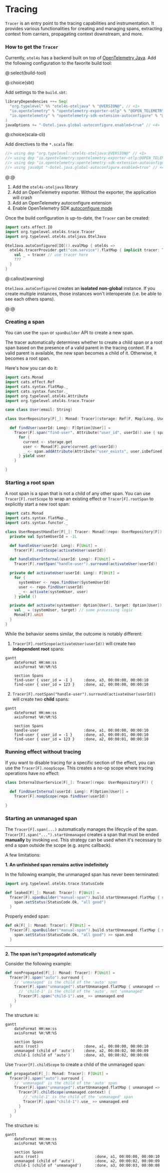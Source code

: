 # Tracing

`Tracer` is an entry point to the tracing capabilities and instrumentation.
It provides various functionalities for creating and managing spans,
extracting context from carriers, propagating context downstream, and more.

### How to get the `Tracer`

Currently, `otel4s` has a backend built on top of [OpenTelemetry Java][opentelemetry-java].
Add the following configuration to the favorite build tool:

@:select(build-tool)

@:choice(sbt)

Add settings to the `build.sbt`:

```scala
libraryDependencies ++= Seq(
  "org.typelevel" %% "otel4s-oteljava" % "@VERSION@", // <1>
  "io.opentelemetry" % "opentelemetry-exporter-otlp" % "@OPEN_TELEMETRY_VERSION@" % Runtime, // <2>
  "io.opentelemetry" % "opentelemetry-sdk-extension-autoconfigure" % "@OPEN_TELEMETRY_VERSION@" % Runtime // <3>
)
javaOptions += "-Dotel.java.global-autoconfigure.enabled=true" // <4>
```

@:choice(scala-cli)

Add directives to the `*.scala` file:

```scala
//> using dep "org.typelevel::otel4s-oteljava:@VERSION@" // <1>
//> using dep "io.opentelemetry:opentelemetry-exporter-otlp:@OPEN_TELEMETRY_VERSION@" // <2>
//> using dep "io.opentelemetry:opentelemetry-sdk-extension-autoconfigure:@OPEN_TELEMETRY_VERSION@" // <3>
//> using javaOpt "-Dotel.java.global-autoconfigure.enabled=true" // <4>
```

@:@

1. Add the `otel4s-oteljava` library
2. Add an OpenTelemetry exporter. Without the exporter, the application will crash
3. Add an OpenTelemetry autoconfigure extension
4. Enable OpenTelemetry SDK [autoconfigure mode][opentelemetry-java-autoconfigure]

Once the build configuration is up-to-date, the `Tracer` can be created:

```scala mdoc:silent
import cats.effect.IO
import org.typelevel.otel4s.trace.Tracer
import org.typelevel.otel4s.oteljava.OtelJava

OtelJava.autoConfigured[IO]().evalMap { otel4s =>
  otel4s.tracerProvider.get("com.service").flatMap { implicit tracer: Tracer[IO] =>
    val _ = tracer // use tracer here
    ???
  }
}
```

@:callout(warning)

`OtelJava.autoConfigured` creates an **isolated** **non-global** instance.
If you create multiple instances, those instances won't interoperate (i.e. be able to see each others spans).

@:@

### Creating a span

You can use the `span` or `spanBuilder` API to create a new span.

The tracer automatically determines whether to create a child span or a root span based on the presence of a valid
parent in the tracing context.
If a valid parent is available, the new span becomes a child of it. Otherwise, it becomes a root span.

Here's how you can do it:

```scala mdoc:silent:reset
import cats.Monad
import cats.effect.Ref
import cats.syntax.flatMap._
import cats.syntax.functor._
import org.typelevel.otel4s.Attribute
import org.typelevel.otel4s.trace.Tracer

case class User(email: String)

class UserRepository[F[_]: Monad: Tracer](storage: Ref[F, Map[Long, User]]) {

  def findUser(userId: Long): F[Option[User]] =
    Tracer[F].span("find-user", Attribute("user_id", userId)).use { span =>
      for {
        current <- storage.get
        user <- Monad[F].pure(current.get(userId))
        _ <- span.addAttribute(Attribute("user_exists", user.isDefined))
      } yield user
    }

}
```

### Starting a root span

A root span is a span that is not a child of any other span.
You can use `Tracer[F].rootScope` to wrap an existing effect or `Tracer[F].rootSpan` to explicitly start a new root
span:

```scala mdoc:silent
import cats.Monad
import cats.syntax.flatMap._
import cats.syntax.functor._

class UserRequestHandler[F[_]: Tracer: Monad](repo: UserRepository[F]) {
  private val SystemUserId = -1L

  def handleUser(userId: Long): F[Unit] =
    Tracer[F].rootScope(activateUser(userId))

  def handleUserInternal(userId: Long): F[Unit] =
    Tracer[F].rootSpan("handle-user").surround(activateUser(userId))

  private def activateUser(userId: Long): F[Unit] =
    for {
      systemUser <- repo.findUser(SystemUserId)
      user <- repo.findUser(userId)
      _ <- activate(systemUser, user)
    } yield ()

  private def activate(systemUser: Option[User], target: Option[User]): F[Unit] = {
    val _ = (systemUser, target) // some processing logic
    Monad[F].unit
  }
}
```

While the behavior seems similar, the outcome is notably different:

1. `Tracer[F].rootScope(activateUser(userId))` will create two **independent root** spans:

```mermaid
gantt
    dateFormat HH:mm:ss
    axisFormat %H:%M:%S

    section Spans
    find-user { user_id = -1 }     :done, a3, 00:00:00, 00:00:10
    find-user { user_id = 123 }    :done, a2, 00:00:00, 00:00:10
```

2. `Tracer[F].rootSpan("handle-user").surround(activateUser(userId))` will create two **child** spans:

```mermaid
gantt
    dateFormat HH:mm:ss
    axisFormat %H:%M:%S

    section Spans
    handle-user                    :done, a1, 00:00:00, 00:00:10
    find-user { user_id = -1 }     :done, a3, 00:00:01, 00:00:10
    find-user { user_id = 123 }    :done, a2, 00:00:01, 00:00:10
```

### Running effect without tracing

If you want to disable tracing for a specific section of the effect, you can use the `Tracer[F].noopScope`.
This creates a no-op scope where tracing operations have no effect:

```scala mdoc:silent
class InternalUserService[F[_]: Tracer](repo: UserRepository[F]) {

  def findUserInternal(userId: Long): F[Option[User]] =
    Tracer[F].noopScope(repo.findUser(userId))

}
```

### Starting an unmanaged span

The `Tracer[F].span(...)` automatically manages the lifecycle of the span. `Tracer[F].span("...").startUnmanaged` 
creates a span that must be ended **manually** by invoking `end`. This strategy can be used when it's necessary 
to end a span outside the scope (e.g. async callback). 

A few limitations:

**1. An unfinished span remains active indefinitely**

In the following example, the unmanaged span has never been terminated:
```scala mdoc:silent
import org.typelevel.otel4s.trace.StatusCode

def leaked[F[_]: Monad: Tracer]: F[Unit] =
  Tracer[F].spanBuilder("manual-span").build.startUnmanaged.flatMap { span =>
    span.setStatus(StatusCode.Ok, "all good")
  }
```

Properly ended span:
```scala mdoc:silent
def ok[F[_]: Monad: Tracer]: F[Unit] =
  Tracer[F].spanBuilder("manual-span").build.startUnmanaged.flatMap { span =>
    span.setStatus(StatusCode.Ok, "all good") >> span.end
  }
```

_______

**2. The span isn't propagated automatically**

Consider the following example:
```scala mdoc:silent
def nonPropagated[F[_]: Monad: Tracer]: F[Unit] = 
  Tracer[F].span("auto").surround {
    // 'unmanaged' is the child of the 'auto' span
    Tracer[F].span("unmanaged").startUnmanaged.flatMap { unmanaged =>
      // 'child-1' is the child of the 'auto', not 'unmanaged'  
      Tracer[F].span("child-1").use_ >> unmanaged.end
    }
  }
```

The structure is:
```mermaid
gantt
    dateFormat HH:mm:ss
    axisFormat %H:%M:%S

    section Spans
    auto (root)                    :done, a1, 00:00:00, 00:00:10
    unmanaged (child of 'auto')    :done, a2, 00:00:02, 00:00:09
    child-1 (child of 'auto')      :done, a3, 00:00:02, 00:00:08
```

Use `Tracer[F].childScope` to create a child of the unmanaged span: 
```scala mdoc:silent
def propagated[F[_]: Monad: Tracer]: F[Unit] = 
  Tracer[F].span("auto").surround {
    // 'unmanaged' is the child of the 'auto' span
    Tracer[F].span("unmanaged").startUnmanaged.flatMap { unmanaged => 
      Tracer[F].childScope(unmanaged.context) {
        // 'child-1' is the child of the 'unmanaged' span
        Tracer[F].span("child-1").use_ >> unmanaged.end
      }
    }
  }
```

The structure is:
```mermaid
gantt
    dateFormat HH:mm:ss
    axisFormat %H:%M:%S

    section Spans
    auto (root)                         :done, a1, 00:00:00, 00:00:10
    unmanaged (child of 'auto')         :done, a2, 00:00:02, 00:00:09
    child-1 (child of 'unmanaged')      :done, a3, 00:00:03, 00:00:08
```

[opentelemetry-java]: https://github.com/open-telemetry/opentelemetry-java

[opentelemetry-java-autoconfigure]: https://opentelemetry.io/docs/languages/java/configuration/